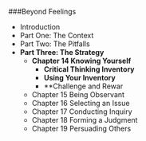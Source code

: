 ###Beyond Feelings
- Introduction
- Part One: The Context
- Part Two: The Pitfalls
- **Part Three: The Strategy**
    - **Chapter 14 Knowing Yourself**
        - **Critical Thinking Inventory**
        - **Using Your Inventory**
        - **Challenge and Rewar
    - Chapter 15 Being Observant
    - Chapter 16 Selecting an Issue
    - Chapter 17 Conducting Inquiry
    - Chapter 18 Forming a Judgment
    - Chapter 19 Persuading Others


